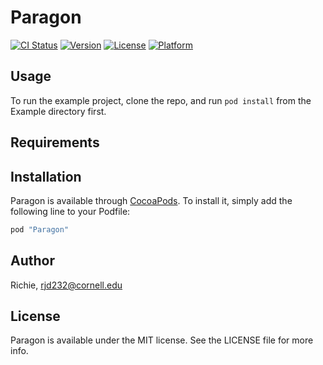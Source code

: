 # Paragon

[![CI Status](http://img.shields.io/travis/Richie/Paragon.svg?style=flat)](https://travis-ci.org/Richie/Paragon)
[![Version](https://img.shields.io/cocoapods/v/Paragon.svg?style=flat)](http://cocoapods.org/pods/Paragon)
[![License](https://img.shields.io/cocoapods/l/Paragon.svg?style=flat)](http://cocoapods.org/pods/Paragon)
[![Platform](https://img.shields.io/cocoapods/p/Paragon.svg?style=flat)](http://cocoapods.org/pods/Paragon)

## Usage

To run the example project, clone the repo, and run `pod install` from the Example directory first.

## Requirements

## Installation

Paragon is available through [CocoaPods](http://cocoapods.org). To install
it, simply add the following line to your Podfile:

```ruby
pod "Paragon"
```

## Author

Richie, rjd232@cornell.edu

## License

Paragon is available under the MIT license. See the LICENSE file for more info.
